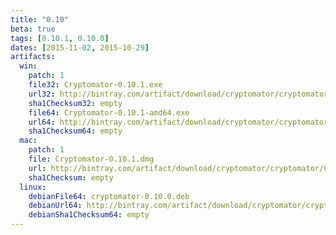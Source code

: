 ```yaml
---
title: "0.10"
beta: true
tags: [0.10.1, 0.10.0]
dates: [2015-11-02, 2015-10-29]
artifacts:
  win:
    patch: 1
    file32: Cryptomator-0.10.1.exe
    url32: http://bintray.com/artifact/download/cryptomator/cryptomator/Cryptomator-0.10.1.exe
    sha1Checksum32: empty
    file64: Cryptomator-0.10.1-amd64.exe
    url64: http://bintray.com/artifact/download/cryptomator/cryptomator/Cryptomator-0.10.1-amd64.exe
    sha1Checksum64: empty
  mac:
    patch: 1
    file: Cryptomator-0.10.1.dmg
    url: http://bintray.com/artifact/download/cryptomator/cryptomator/Cryptomator-0.10.1.dmg
    sha1Checksum: empty
  linux:
    debianFile64: cryptomator-0.10.0.deb
    debianUrl64: http://bintray.com/artifact/download/cryptomator/cryptomator-deb/pool/contrib/c/cryptomator/cryptomator-0.10.0.deb
    debianSha1Checksum64: empty
---
```

